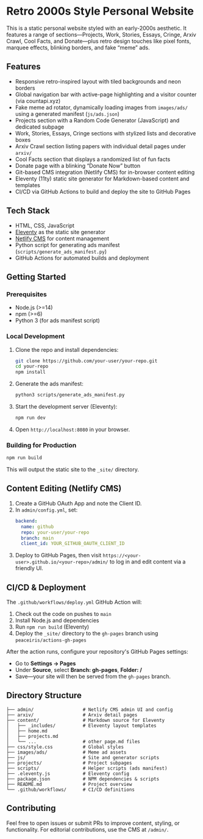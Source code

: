 # Retro 2000s Style Personal Website

This is a static personal website styled with an early-2000s aesthetic. It features a range of sections—Projects, Work, Stories, Essays, Cringe, Arxiv Crawl, Cool Facts, and Donate—plus retro design touches like pixel fonts, marquee effects, blinking borders, and fake “meme” ads.

## Features
- Responsive retro-inspired layout with tiled backgrounds and neon borders
- Global navigation bar with active-page highlighting and a visitor counter (via countapi.xyz)
- Fake meme ad rotator, dynamically loading images from `images/ads/` using a generated manifest (`js/ads.json`)
- Projects section with a Random Code Generator (JavaScript) and dedicated subpage
- Work, Stories, Essays, Cringe sections with stylized lists and decorative boxes
- Arxiv Crawl section listing papers with individual detail pages under `arxiv/`
- Cool Facts section that displays a randomized list of fun facts
- Donate page with a blinking “Donate Now” button
- Git-based CMS integration (Netlify CMS) for in-browser content editing
- Eleventy (11ty) static site generator for Markdown-based content and templates
- CI/CD via GitHub Actions to build and deploy the site to GitHub Pages

## Tech Stack
- HTML, CSS, JavaScript
- [Eleventy](https://www.11ty.dev/) as the static site generator
- [Netlify CMS](https://www.netlifycms.org/) for content management
- Python script for generating ads manifest (`scripts/generate_ads_manifest.py`)
- GitHub Actions for automated builds and deployment

## Getting Started
### Prerequisites
- Node.js (>=14)
- npm (>=6)
- Python 3 (for ads manifest script)

### Local Development
1. Clone the repo and install dependencies:
   ```bash
   git clone https://github.com/your-user/your-repo.git
   cd your-repo
   npm install
   ```
2. Generate the ads manifest:
   ```bash
   python3 scripts/generate_ads_manifest.py
   ```
3. Start the development server (Eleventy):
   ```bash
   npm run dev
   ```
4. Open `http://localhost:8080` in your browser.

### Building for Production
```bash
npm run build
```  
This will output the static site to the `_site/` directory.

## Content Editing (Netlify CMS)
1. Create a GitHub OAuth App and note the Client ID.
2. In `admin/config.yml`, set:
   ```yaml
   backend:
     name: github
     repo: your-user/your-repo
     branch: main
     client_id: YOUR_GITHUB_OAUTH_CLIENT_ID
   ```
3. Deploy to GitHub Pages, then visit `https://<your-user>.github.io/<your-repo>/admin/` to log in and edit content via a friendly UI.

## CI/CD & Deployment
The `.github/workflows/deploy.yml` GitHub Action will:
1. Check out the code on pushes to `main`
2. Install Node.js and dependencies
3. Run `npm run build` (Eleventy)
4. Deploy the `_site/` directory to the `gh-pages` branch using `peaceiris/actions-gh-pages`

After the action runs, configure your repository's GitHub Pages settings:
- Go to **Settings → Pages**
- Under **Source**, select **Branch: gh-pages**, **Folder: /**
- Save—your site will then be served from the `gh-pages` branch.

## Directory Structure
```
├── admin/                  # Netlify CMS admin UI and config
├── arxiv/                  # Arxiv detail pages
├── content/                # Markdown source for Eleventy
│   ├── _includes/          # Eleventy layout templates
│   ├── home.md
│   ├── projects.md
│   └── ...                 # other page.md files
├── css/style.css           # Global styles
├── images/ads/             # Meme ad assets
├── js/                     # Site and generator scripts
├── projects/               # Project subpages
├── scripts/                # Helper scripts (ads manifest)
├── .eleventy.js            # Eleventy config
├── package.json            # NPM dependencies & scripts
├── README.md               # Project overview
└── .github/workflows/      # CI/CD definitions
```  

## Contributing
Feel free to open issues or submit PRs to improve content, styling, or functionality. For editorial contributions, use the CMS at `/admin/`.